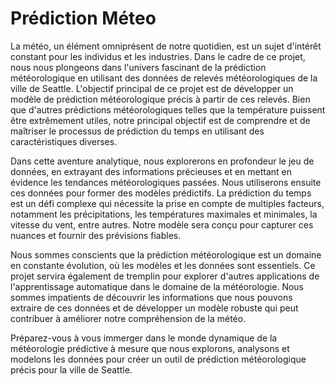 # Prédiction Méteo

La météo, un élément omniprésent de notre quotidien, est un sujet d'intérêt constant pour les individus et les industries. Dans le cadre de ce projet, nous nous plongeons dans l'univers fascinant de la prédiction météorologique en utilisant des données de relevés météorologiques de la ville de Seattle. L'objectif principal de ce projet est de développer un modèle de prédiction météorologique précis à partir de ces relevés. Bien que d'autres prédictions météorologiques telles que la température puissent être extrêmement utiles, notre principal objectif est de comprendre et de maîtriser le processus de prédiction du temps en utilisant des caractéristiques diverses.

Dans cette aventure analytique, nous explorerons en profondeur le jeu de données, en extrayant des informations précieuses et en mettant en évidence les tendances météorologiques passées. Nous utiliserons ensuite ces données pour former des modèles prédictifs. La prédiction du temps est un défi complexe qui nécessite la prise en compte de multiples facteurs, notamment les précipitations, les températures maximales et minimales, la vitesse du vent, entre autres. Notre modèle sera conçu pour capturer ces nuances et fournir des prévisions fiables.

Nous sommes conscients que la prédiction météorologique est un domaine en constante évolution, où les modèles et les données sont essentiels. Ce projet servira également de tremplin pour explorer d'autres applications de l'apprentissage automatique dans le domaine de la météorologie. Nous sommes impatients de découvrir les informations que nous pouvons extraire de ces données et de développer un modèle robuste qui peut contribuer à améliorer notre compréhension de la météo.

Préparez-vous à vous immerger dans le monde dynamique de la météorologie prédictive à mesure que nous explorons, analysons et modelons les données pour créer un outil de prédiction météorologique précis pour la ville de Seattle.
